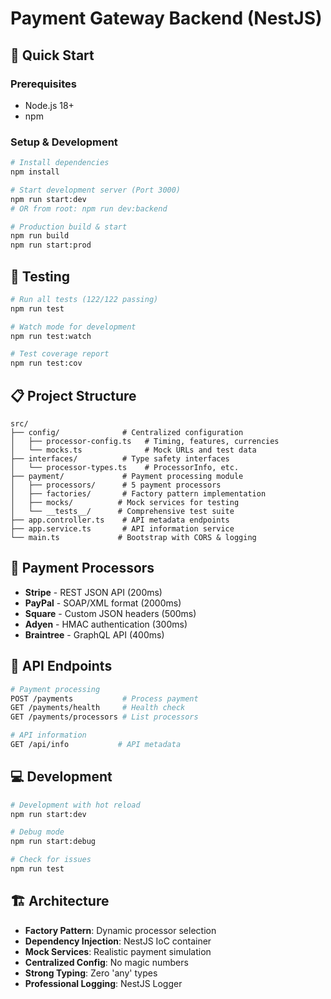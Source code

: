 # Payment Gateway Backend (NestJS)

## 🚀 **Quick Start**

### Prerequisites
- Node.js 18+
- npm

### Setup & Development
```bash
# Install dependencies
npm install

# Start development server (Port 3000)
npm run start:dev
# OR from root: npm run dev:backend

# Production build & start
npm run build
npm run start:prod
```

## 🧪 **Testing**
```bash
# Run all tests (122/122 passing)
npm run test

# Watch mode for development
npm run test:watch

# Test coverage report
npm run test:cov
```

## 📋 **Project Structure**

```
src/
├── config/              # Centralized configuration
│   ├── processor-config.ts   # Timing, features, currencies
│   └── mocks.ts              # Mock URLs and test data
├── interfaces/          # Type safety interfaces
│   └── processor-types.ts    # ProcessorInfo, etc.
├── payment/             # Payment processing module
│   ├── processors/      # 5 payment processors
│   ├── factories/       # Factory pattern implementation
│   ├── mocks/          # Mock services for testing
│   └── __tests__/      # Comprehensive test suite
├── app.controller.ts    # API metadata endpoints
├── app.service.ts       # API information service
└── main.ts             # Bootstrap with CORS & logging
```

## 🏦 **Payment Processors**

- **Stripe** - REST JSON API (200ms)
- **PayPal** - SOAP/XML format (2000ms)  
- **Square** - Custom JSON headers (500ms)
- **Adyen** - HMAC authentication (300ms)
- **Braintree** - GraphQL API (400ms)

## 🔌 **API Endpoints**

```bash
# Payment processing
POST /payments           # Process payment
GET /payments/health     # Health check
GET /payments/processors # List processors

# API information
GET /api/info           # API metadata
```

## 💻 **Development**

```bash
# Development with hot reload
npm run start:dev

# Debug mode
npm run start:debug

# Check for issues
npm run test
```

## 🏗️ **Architecture**

- **Factory Pattern**: Dynamic processor selection
- **Dependency Injection**: NestJS IoC container
- **Mock Services**: Realistic payment simulation
- **Centralized Config**: No magic numbers
- **Strong Typing**: Zero 'any' types
- **Professional Logging**: NestJS Logger
